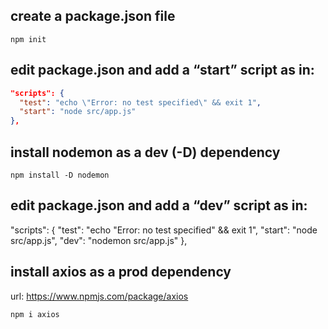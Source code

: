 
## create a package.json file
```
npm init
```

## edit package.json and add a “start” script as in:
```json
"scripts": {
  "test": "echo \"Error: no test specified\" && exit 1",
  "start": "node src/app.js"
},
```


## install nodemon as a dev (-D) dependency
```
npm install -D nodemon
```

## edit package.json and add a “dev” script as in:
"scripts": {
  "test": "echo \"Error: no test specified\" && exit 1",
  "start": "node src/app.js",
   "dev": "nodemon src/app.js"
},

## install axios as a prod dependency
url: https://www.npmjs.com/package/axios

```
npm i axios
```
